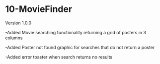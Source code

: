 # 10-MovieFinder


Version 1.0.0


-Added Movie searching functionality returning a grid of posters in 3 columns

-Added Poster not found graphic for searches that do not return a poster

-Added error toaster when search returns no results